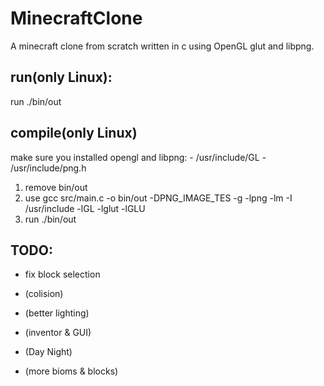 # MinecraftClone

A minecraft clone from scratch written in c using OpenGL glut and libpng.

## run(only Linux):

run ./bin/out

## compile(only Linux)
make sure you installed opengl and libpng:
	- /usr/include/GL
	- /usr/include/png.h


1. remove bin/out
2. use gcc src/main.c -o bin/out -DPNG_IMAGE_TES -g -lpng -lm -I /usr/include -lGL -lglut -lGLU
3. run ./bin/out


## TODO:
- fix block selection

- (colision)

- (better lighting)

- (inventor & GUI)

- (Day Night)

- (more bioms & blocks)

